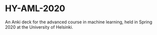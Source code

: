 # HY-AML-2020
An Anki deck for the advanced course in machine learning, held in Spring 2020 at the University of Helsinki.

